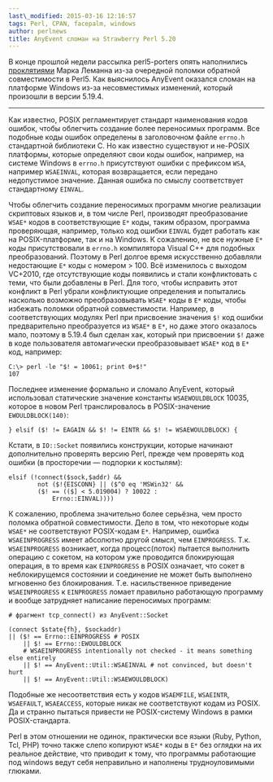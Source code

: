 ```yaml
---
last\_modified: 2015-03-16 12:16:57
tags: Perl, CPAN, facepalm, windows
author: perlnews
title: AnyEvent сломан на Strawberry Perl 5.20
---
```


В конце прошлой недели рассылка perl5-porters опять наполнились
[проклятиями](http://www.nntp.perl.org/group/perl.perl5.porters/2015/03/msg226604.html)
Марка Леманна из-за очередной поломки обратной совместимости в Perl5. Как
выяснилось AnyEvent оказался сломан на платформе Windows из-за несовместимых
изменений, который произошли в версии 5.19.4.

---

Как известно, POSIX регламентирует стандарт наименования кодов ошибок, чтобы
облегчить создание более переносимых программ. Все подобные коды ошибок
определены в заголовочном файле `errno.h` стандартной библиотеки C. Но как
известно существуют и не-POSIX платформы, которые определяют свои коды ошибок,
например, на системе Windows в `errno.h` присутствуют ошибки с префиксом `WSA`,
например `WSAEINVAL`, которая возвращается, если передано недопустимое значение.
Данная ошибка по смыслу соответствует стандартному `EINVAL`.

Чтобы облегчить создание переносимых программ многие реализации скриптовых
языков и, в том числе Perl, производят преобразование `WSAE*` кодов в
соответствующие `E*` коды, таким образом, программа проверяющая, например,
только код ошибки `EINVAL` будет работать как на POSIX-платформе, так и на
Windows. К сожалению, не все нужные `E*` коды присутствовали в `errno.h`
компилятора Visual C++ для подобных преобразований. Поэтому в Perl долгое время
искусственно добавляли недостающие `E*` коды с номером > 100. Всё изменилось с
выходом VC+2010, где отсутствующие коды появились и стали конфликтовать с теми,
что были добавлены в Perl. Для того, чтобы исправить этот конфликт в Perl
убрали конфликтующие определения и попытались насколько возможно
преобразовывать `WSAE*` коды в `E*` коды, чтобы избежать поломки обратной
совместимости. Например, в соответствующих модулях Perl при присвоение значения
`$!` код ошибки предварительно преобразуется из `WSAE*` в `E*`, но даже этого
оказалось мало, поэтому в 5.19.4 был сделан хак, который при присвоении `$!`
даже в коде пользователя автомагически преобразовывает `WSAE*` код  в `E*` код,
например:

    C:\> perl -le "$! = 10061; print 0+$!"
    107

Последнее изменение формально и сломало AnyEvent, который использовал
статические значение константы `WSAEWOULDBLOCK` 10035, которое в новом Perl
транслировалось в POSIX-значение `EWOULDBLOCK(140)`:

    } elsif ($! != EAGAIN && $! != EINTR && $! != WSAEWOULDBLOCK) {

Кстати, в `IO::Socket` появились конструкции, которые начинают дополнительно
проверять версию Perl, прежде чем проверять код ошибки (в просторечии —
подпорки к костылям):

    elsif (!connect($sock,$addr) &&
            not ($!{EISCONN} || ($^O eq 'MSWin32' &&
            ($! == (($] < 5.019004) ? 10022 :
                Errno::EINVAL))))

К сожалению, проблема значительно более серьёзна, чем просто поломка обратной
совместимости. Дело в том, что некоторые коды `WSAE*` не соответствуют
POSIX-кодам `E*`. Например, ошибка `WSAEINPROGRESS` имеет абсолютно другой
смысл, чем `EINPROGRESS`. Т.к. `WSAEINPROGRESS` возникает, когда процесс(поток)
пытается выполнить операцию с сокетом, на котором уже проводится блокирующая
операция, в то время как `EINPROGRESS` в POSIX означает, что сокет в
неблокирущемся состоянии и соединение не может быть выполнено мгновенно без
блокирования. Т.е. насильственное приведение `WSAEINPROGRESS` к `EINPROGRESS`
ломает правильно работающую программу и вообще затрудняет написание переносимых
программ:

    # фрагмент tcp_connect() из AnyEvent::Socket
    
    (connect $state{fh}, $sockaddr)
    || ($! == Errno::EINPROGRESS # POSIX
        || $! == Errno::EWOULDBLOCK
        # WSAEINPROGRESS intentionally not checked - it means something else entirely
        || $! == AnyEvent::Util::WSAEINVAL # not convinced, but doesn't hurt
        || $! == AnyEvent::Util::WSAEWOULDBLOCK)

Подобные же несоответствия есть у кодов `WSAEMFILE`, `WSAEINTR`, `WSAEFAULT`,
`WSAEACCESS`, которые никак не соответствуют кодам из POSIX. Да и странно
пытаться привести не POSIX-систему Windows в рамки POSIX-стандарта.

Perl в этом отношении не одинок, практически все языки (Ruby, Python, Tcl, PHP)
точно также слепо копируют `WSAE*` коды в `E*` без оглядки на их реальное
действие, что приводит к тому, что программы работающие под windows ведут себя
неправильно и наполнены трудноуловимыми глюками.

